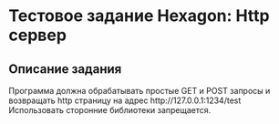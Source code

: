<doctype html>

<html>
    <head>
    </head>
    <body>
        <h1>Тестовое задание Hexagon: Http сервер</h1>
        <h2>Описание задания</h2>
        <p>Программа должна обрабатывать простые GET и POST запросы и возвращать http страницу на адрес http://127.0.0.1:1234/test <br />
           Использовать сторонние библиотеки запрещается.
        </p>
    </body>
</html>
